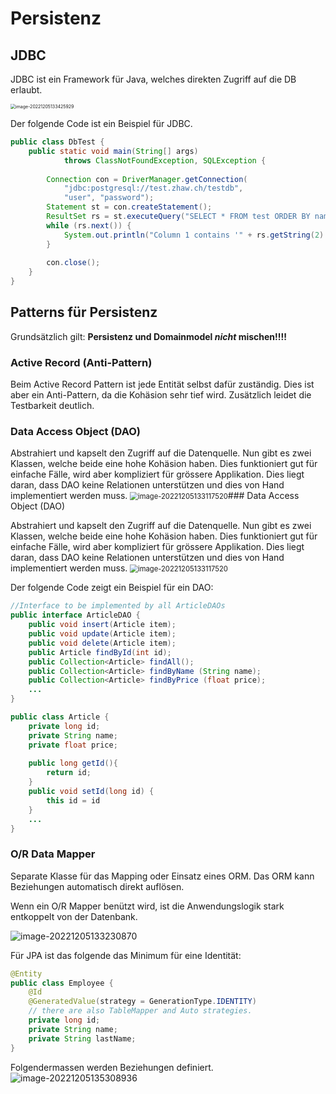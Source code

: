 # Persistenz

## JDBC

JDBC ist ein Framework für Java, welches direkten Zugriff auf die DB erlaubt.

<img src="/home/sebi/.config/Typora/typora-user-images/image-20221205133425929.png" alt="image-20221205133425929" style="zoom:50%;" />

Der folgende Code ist ein Beispiel für JDBC.

```java
public class DbTest {
    public static void main(String[] args)
    		throws ClassNotFoundException, SQLException {
        
        Connection con = DriverManager.getConnection(
        	"jdbc:postgresql://test.zhaw.ch/testdb",
        	"user", "password");
        Statement st = con.createStatement();
        ResultSet rs = st.executeQuery("SELECT * FROM test ORDER BY name");
        while (rs.next()) {
            System.out.println("Column 1 contains '" + rs.getString(2) +"'");
        }
        
        con.close();
    }
}
```

## Patterns für Persistenz

Grundsätzlich gilt: **Persistenz und Domainmodel *nicht* mischen!!!!**

### Active Record (Anti-Pattern)
Beim Active Record Pattern ist jede Entität selbst dafür zuständig. Dies ist aber ein Anti-Pattern, da die Kohäsion sehr tief wird. Zusätzlich leidet die Testbarkeit deutlich.

### Data Access Object (DAO)

Abstrahiert und kapselt den Zugriff auf die Datenquelle. Nun gibt es zwei Klassen, welche beide eine hohe Kohäsion haben. Dies funktioniert gut für einfache Fälle, wird aber kompliziert für grössere Applikation. Dies liegt daran, dass DAO keine Relationen unterstützen und dies von Hand implementiert werden muss.
<img src="/home/sebi/.config/Typora/typora-user-images/image-20221205133117520.png" alt="image-20221205133117520" style="zoom:80%;" />### Data Access Object (DAO)

Abstrahiert und kapselt den Zugriff auf die Datenquelle. Nun gibt es zwei Klassen, welche beide eine hohe Kohäsion haben. Dies funktioniert gut für einfache Fälle, wird aber kompliziert für grössere Applikation. Dies liegt daran, dass DAO keine Relationen unterstützen und dies von Hand implementiert werden muss.
<img src="/home/sebi/.config/Typora/typora-user-images/image-20221205133117520.png" alt="image-20221205133117520" style="zoom:80%;" />

Der folgende Code zeigt ein Beispiel für ein DAO:

```java
//Interface to be implemented by all ArticleDAOs
public interface ArticleDAO {
    public void insert(Article item);
    public void update(Article item);
    public void delete(Article item);
    public Article findById(int id);
    public Collection<Article> findAll();
    public Collection<Article> findByName (String name);
    public Collection<Article> findByPrice (float price);
    ...
}

public class Article {
    private long id;
    private String name;
    private float price;
    
    public long getId(){
    	return id;
    }
    public void setId(long id) {
    	this id = id
    }
    ...
}
```

### O/R Data Mapper

Separate Klasse für das Mapping oder Einsatz eines ORM. Das ORM kann Beziehungen automatisch direkt auflösen.

Wenn ein O/R Mapper benützt wird, ist die Anwendungslogik stark entkoppelt von der Datenbank. 

![image-20221205133230870](/home/sebi/.config/Typora/typora-user-images/image-20221205133230870.png)

Für JPA ist das folgende das Minimum für eine Identität:
```java
@Entity
public class Employee {
    @Id
    @GeneratedValue(strategy = GenerationType.IDENTITY) 
    // there are also TableMapper and Auto strategies.
    private long id;
    private String name;
    private String lastName;
}
```

Folgendermassen werden Beziehungen definiert.![image-20221205135308936](/home/sebi/.config/Typora/typora-user-images/image-20221205135308936.png)